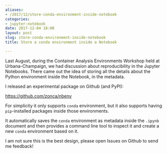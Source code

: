 ```yaml
---
aliases:
- /2017/12/store-conda-environment-inside-notebook
categories:
- jupyter-notebook
date: 2017-12-04 18:00
layout: post
slug: store-conda-environment-inside-notebook
title: Store a conda environment inside a Notebook

---
```


Last August, during the Container Analysis Environments Workshop held at Urbana-Champaign,
we had discussion about reproducibility in the Jupyter Notebooks.
There came out the idea of storing all the details about the Python environment inside the Notebook,
in the metadata.

I released an experimental package on Github (and PyPI):

<https://github.com/zonca/nbenv>

For simplicity it only supports `conda` environment, but it also supports having `pip`-installed packages
inside those environments.

It automatically saves the `conda` environment as metadata inside the `.ipynb` document and then provides
a command line tool to inspect it and create a new `conda` environment based on it.

I am not sure this is the best design, please open Issues on Github to send me feedback!
